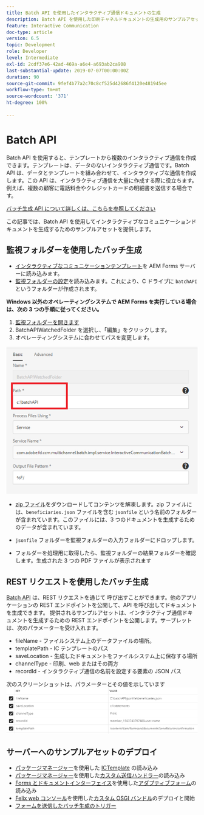 ```yaml
---
title: Batch API を使用したインタラクティブ通信ドキュメントの生成
description: Batch API を使用した印刷チャネルドキュメントの生成用のサンプルアセット
feature: Interactive Communication
doc-type: article
version: 6.5
topic: Development
role: Developer
level: Intermediate
exl-id: 2cdf37e6-42ad-469a-a6e4-a693ab2ca908
last-substantial-update: 2019-07-07T00:00:00Z
duration: 90
source-git-commit: 9fef4b77a2c70c8cf525d42686f4120e481945ee
workflow-type: tm+mt
source-wordcount: '371'
ht-degree: 100%

---
```


# Batch API

Batch API を使用すると、テンプレートから複数のインタラクティブ通信を作成できます。テンプレートは、データのないインタラクティブ通信です。Batch API は、データとテンプレートを組み合わせて、インタラクティブな通信を作成します。この API は、インタラクティブ通信を大量に作成する際に役立ちます。例えば、複数の顧客に電話料金やクレジットカードの明細書を送信する場合です。

[バッチ生成 API について詳しくは、こちらを参照してください](https://experienceleague.adobe.com/docs/experience-manager-65/forms/interactive-communications/generate-multiple-interactive-communication-using-batch-api.html?lang=ja)

この記事では、Batch API を使用してインタラクティブなコミュニケーションドキュメントを生成するためのサンプルアセットを提供します。

## 監視フォルダーを使用したバッチ生成

* [インタラクティブなコミュニケーションテンプレート](assets/Beneficiaries-confirmation.zip)を AEM Forms サーバーに読み込みます。
* [監視フォルダーの設定](assets/batch-generation-api.zip)を読み込みます。これにより、C ドライブに `batchAPI` というフォルダーが作成されます。

**Windows 以外のオペレーティングシステムで AEM Forms を実行している場合は、次の 3 つの手順に従ってください。**

1. [監視フォルダーを開きます](http://localhost:4502/libs/fd/core/WatchfolderUI/content/UI.html)
2. BatchAPIWatchedFolder を選択し、「編集」をクリックします。
3. オペレーティングシステムに合わせてパスを変更します。

![パス](assets/watched-folder-batch-api-basic.PNG)

* [zip ファイル](assets/jsonfile.zip)をダウンロードしてコンテンツを解凍します。zip ファイルには、`beneficiaries.json` ファイルを含む `jsonfile` という名前のフォルダーが含まれています。このファイルには、3 つのドキュメントを生成するためのデータが含まれています。

* `jsonfile` フォルダーを監視フォルダーの入力フォルダーにドロップします。
* フォルダーを処理用に取得したら、監視フォルダーの結果フォルダーを確認します。生成された 3 つの PDF ファイルが表示されます

## REST リクエストを使用したバッチ生成

[Batch API](https://helpx.adobe.com/jp/experience-manager/6-5/forms/javadocs/index.html) は、REST リクエストを通じて 呼び出すことができます。他のアプリケーションの REST エンドポイントを公開して、API を呼び出してドキュメントを生成できます。
提供されるサンプルアセットは、インタラクティブ通信ドキュメントを生成するための REST エンドポイントを公開します。サーブレットは、次のパラメーターを受け入れます。

* fileName - ファイルシステム上のデータファイルの場所。
* templatePath - IC テンプレートのパス
* saveLocation - 生成したドキュメントをファイルシステム上に保存する場所
* channelType - 印刷、web またはその両方
* recordId - インタラクティブ通信の名前を設定する要素の JSON パス

次のスクリーンショットは、パラメーターとその値を示しています
![サンプルリクエスト](assets/generate-ic-batch-servlet.PNG)

## サーバーへのサンプルアセットのデプロイ

* [パッケージマネージャー](http://localhost:4502/crx/packmgr/index.jsp)を使用した [ICTemplate](assets/ICTemplate.zip) の読み込み
* [パッケージマネージャー](http://localhost:4502/crx/packmgr/index.jsp)を使用した[カスタム送信ハンドラー](assets/BatchAPICustomSubmit.zip)の読み込み
* [Forms とドキュメントインターフェイス](http://localhost:4502/aem/forms.html/content/dam/formsanddocuments)を使用した[アダプティブフォーム](assets/BatchGenerationAPIAF.zip)の読み込み
* [Felix web コンソール](http://localhost:4502/system/console/bundles)を使用した[カスタム OSGI バンドル](assets/batchgenerationapi.batchgenerationapi.core-1.0-SNAPSHOT.jar)のデプロイと開始
* [フォームを送信したバッチ生成のトリガー](http://localhost:4502/content/dam/formsanddocuments/batchgenerationapi/jcr:content?wcmmode=disabled)
